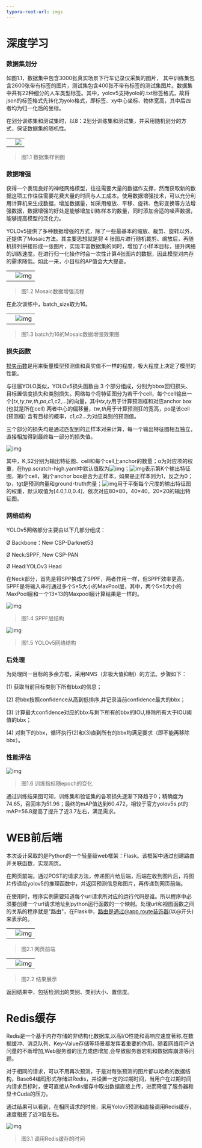 ```yaml
---
typora-root-url: imgs
---
```


# 深度学习

### 数据集划分

如图1.1，数据集中包含3000张真实场景下行车记录仪采集的图片， 其中训练集包含2600张带有标签的图片，测试集包含400张不带有标签的测试集图片。数据集中共有22种细分的人车类型标签。其中，yolov5支持yolo的.txt标签格式，故将json的标签格式先转化为yolo格式，即标签、xy中心坐标、物体宽高，其中后四者均为归一化后的坐标。

在划分训练集和测试集时，以8：2划分训练集和测试集，并采用随机划分的方式，保证数据集的随机性。

|      |                                       |
| ---- | ------------------------------------- |
|      | ![](/clip_image002-1669519970038.jpg) |

> 图1.1 数据集样例图

### 数据增强

获得一个表现良好的神经网络模型，往往需要大量的数据作支撑，然而获取新的数据这项工作往往需要花费大量的时间与人工成本。使用数据增强技术，可以充分利用计算机来生成数据，增加数据量，如采用缩放、平移、旋转、色彩变换等方法增强数据，数据增强的好处是能够增加训练样本的数量，同时添加合适的噪声数据，能够提高模型的泛化力。

YOLOv5提供了多种数据增强的方式，除了一些最基本的缩放、裁剪、旋转以外，还提供了Mosaic方法。其主要思想就是将 4 张图片进行随机裁剪、缩放后，再随机排列拼接形成一张图片，实现丰富数据集的同时，增加了小样本目标，提升网络的训练速度。在进行归一化操作时会一次性计算4张图片的数据，因此模型对内存的需求降低。如此一来，小目标的AP值会大大提高。

|      |                                          |
| ---- | ---------------------------------------- |
|      | ![img](/clip_image004-1669519970038.gif) |

> 图1.2 Mosaic数据增强流程

在此次训练中，batch_size取为16。

|      |                                          |
| ---- | ---------------------------------------- |
|      | ![img](/clip_image006-1669519970039.jpg) |

> 图1.3 batch为16的Mosaic数据增强效果图

### 损失函数

[损失函数](https://so.csdn.net/so/search?q=损失函数&spm=1001.2101.3001.7020)是用来衡量模型预测值和真实值不一样的程度，极大程度上决定了模型的性能。

 与往届YOLO类似，YOLOv5损失函数由 3 个部分组成，分别为bbox回归损失、目标置信度损失和类别损失。网络每个将特征图分为若干个cell，每个cell输出一个[*tx*,*ty*,*tw*,*th*,*po*,*c*1,*c*2,...]的向量，其中*tx*,*ty*用于计算预测框和对应anchor box (也就是所在cell) 两者中心的偏移量，*tw*,*th*用于计算预测狂的宽高，po是该cell (预测框) 含有目标的概率，c1,c2…为对应类别的预测值。 

 三个部分的损失均是通过匹配到的正样本对来计算，每一个输出特征图相互独立，直接相加得到最终每一部分的损失值。

  ![img](/clip_image008-1669519970039.gif)  

其中，K,S2分别为输出特征图、cell和每个cell上anchor的数量；α为对应项的权重，在hyp.scratch-high.yaml中默认值取为![img](E:\图片\Typora_image\clip_image010-1669519970039.gif)；![img](E:\图片\Typora_image\clip_image012-1669519970039.gif)表示第K个输出特征图，第i个cell，第j个anchor box是否为正样本，如果是正样本则为1，反之为0；tp，tgt是预测向量和ground-truth向量；![img](E:\图片\Typora_image\clip_image014-1669519970039.gif)用于平衡每个尺度的输出特征图的权重，默认取值为[4.0,1.0,0.4]，依次对应80×80，40×40，20×20的输出特征图。

### 网络结构

YOLOv5网络部分主要由以下几部分组成：

Ø Backbone：New CSP-Darknet53

Ø Neck:SPPF, New CSP-PAN

Ø Head:YOLOv3 Head

在Neck部分，首先是将SPP换成了SPPF，两者作用一样，但SPPF效率更高，SPPF是将输入串行通过多个5×5大小的MaxPool层，其中，两个5×5大小的MaxPool层和一个13×13的Maxpool层计算结果是一样的。

 

 

![img](/clip_image016-1669519970039.gif)

> 图1.4 SPPF层结构

 

![img](/clip_image018-1669519970039.gif)

> 图1.5 YOLOv5网络结构

### 后处理

为处理同一目标的多余方框，采用NMS（非极大值抑制）的方法。步骤如下：

(1) 获取当前目标类别下所有bbx的信息；

(2) 将bbx按照confidence从高到低排序,并记录当前confidence最大的bbx；

(3) 计算最大confidence对应的bbx与剩下所有的bbx的IOU,移除所有大于IOU阈值的bbx；

(4) 对剩下的bbx，循环执行(2)和(3)直到所有的bbx均满足要求（即不能再移除bbx）。



### 性能评估

![img](/clip_image020-1669519970039.gif)

> 图1.6 训练指标随epoch的变化

通过训练结果图可知，训练集和验证集的各项损失逐渐下降趋于0；精确度为74.65，召回率为51.96；最终的mAP值达到60.472，相较于官方yolov5s.pt的mAP=56.8提高了提升了近3.7左右，满足需求。

# WEB前后端

本次设计采取的是Python的一个轻量级web框架：Flask。该框架中通过创建路由并关联函数，实现网页。

在网页前端，通过POST的请求方法，传递图片给后端，后端在收到图片后，将图片传递给yolov5的推理函数中，并返回预测信息和图片，再传递到网页前端。

在使用时，程序实例需要知道每个url请求所对应的运行代码是谁。所以程序中必须要创建一个url请求地址到python运行函数的一个映射。处理url和视图函数之间的关系的程序就是"路由"，在Flask中，路由是通过@app.route装饰器(以@开头)来表示的。

|      |                                          |
| ---- | ---------------------------------------- |
|      | ![img](/clip_image022-1669519970039.jpg) |

> 图2.1 网页前端

|      |                                          |
| ---- | ---------------------------------------- |
|      | ![img](/clip_image024-1669519970039.jpg) |

> 图2.2 结果展示

返回结果中，包括检测出的类别、类别大小、置信度。

# Redis缓存

Redis是一个基于内存存储的非结构化数据库,以高I/O性能和高响应速度著称,在数据缓冲、消息队列、Key-Value存储等场景都发挥着重要的作用。随着网络用户访问量的不断增加,Web服务器的压力成倍增加,会导致服务器宕机和数据库崩溃等问题。

对于相同的请求，可以不用再次预测，于是对每张预测的图片都以哈希的数据结构，Base64编码形式存储进Redis，并设置一定的过期时间，当用户在过期时间内请求目标时，便可直接从Redis缓存中取出数据直接上传，进而降低了服务器和显卡Cuda的压力。

通过结果可以看到，在相同请求的时候，采用Yolov5预测和直接调用Redis缓存，速度相差了近3倍左右。

![img](/clip_image026-1669519970039.jpg) 

> 图3.1 调用Redis缓存的时间